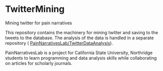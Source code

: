 TwitterMining
=============

Mining twitter for pain narratives

This repository contains the machinery for mining twitter and saving to the tweets to the database. The analysis of the data is handled in a separate repository ( [PainNarrativesLab/TwitterDataAnalysis](PainNarrativesLab/TwitterDataAnalysis)).

PainNarrativesLab is a project for California State University, Northridge students to learn programming and data analysis skills while collaborating on articles for scholarly journals.
